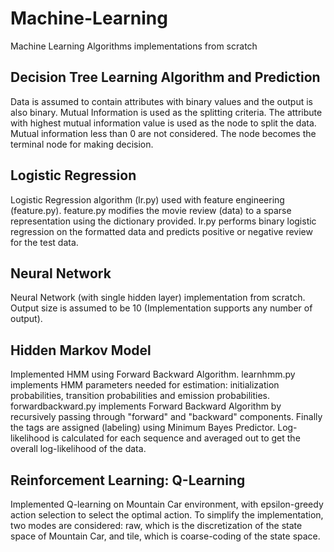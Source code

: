 # Machine-Learning

Machine Learning Algorithms implementations from scratch

## Decision Tree Learning Algorithm and Prediction
Data is assumed to contain attributes with binary values and the output is also binary. Mutual Information is used as the splitting criteria. The attribute with highest mutual information value is used as the node to split the data. Mutual information less than 0 are not considered. The node becomes the terminal node for making decision.

## Logistic Regression
Logistic Regression algorithm (lr.py) used with feature engineering (feature.py). feature.py modifies the movie review (data) to a sparse representation using the dictionary provided. lr.py performs binary logistic regression on the formatted data and predicts positive or negative review for the test data. 

## Neural Network

Neural Network (with single hidden layer) implementation from scratch. Output size is assumed to be 10 (Implementation supports any number of output).

## Hidden Markov Model

Implemented HMM using Forward Backward Algorithm. learnhmm.py implements HMM parameters needed for estimation: initialization probabilities, transition probabilities and emission probabilities. forwardbackward.py implements Forward Backward Algorithm by recursively passing through "forward" and "backward" components. Finally the tags are assigned (labeling) using Minimum Bayes Predictor. Log-likelihood is calculated for each sequence and averaged out to get the overall log-likelihood of the data.

## Reinforcement Learning: Q-Learning

Implemented Q-learning on Mountain Car environment, with epsilon-greedy action selection to select the optimal action. To simplify the implementation, two modes are considered: raw, which is the discretization of the state space of Mountain Car, and tile, which is coarse-coding of the state space.
